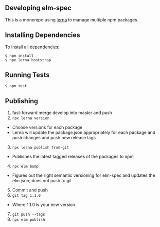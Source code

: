 ## Developing elm-spec

This is a monorepo using [lerna](https://lerna.js.org) to manage multiple npm packages.


## Installing Dependencies

To install all dependencies:

```
$ npm install
$ npx lerna bootstrap
```

## Running Tests

```
$ npm test
```

## Publishing

1. fast-forward merge develop into master and push
2. `npx lerna version`
  - Choose versions for each package
  - Lerna will update the package.json appropriately for each package and push changes and push new release tags
3. `npx lerna publish from-git`
  - Publishes the latest tagged releases of the packages to npm
4. `npx elm bump`
  - Figures out the right semantic versioning for elm-spec and updates the elm.json; does not push to git
5. Commit and push
6. `git tag 1.1.0`
  - Where 1.1.0 is your new version
7. `git push --tags`
8. `npx elm publish`


